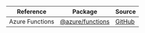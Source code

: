 | Reference | Package | Source |
|---|---|---|
|Azure Functions|[@azure/functions](https://www.npmjs.com/package/@azure/functions)|[GitHub](https://github.com/Azure/azure-sdk-for-js/blob/main/)|
